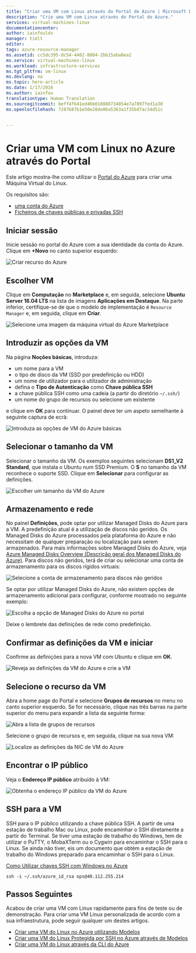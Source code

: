 ```yaml
---
title: "Criar uma VM com Linux através do Portal do Azure | Microsoft Docs"
description: "Crie uma VM com Linux através do Portal do Azure."
services: virtual-machines-linux
documentationcenter: 
author: iainfoulds
manager: timlt
editor: 
tags: azure-resource-manager
ms.assetid: cc5dc395-dc54-4402-8804-2bb15aba8ea2
ms.service: virtual-machines-linux
ms.workload: infrastructure-services
ms.tgt_pltfrm: vm-linux
ms.devlang: na
ms.topic: hero-article
ms.date: 1/17/2016
ms.author: iainfou
translationtype: Human Translation
ms.sourcegitcommit: beff4fb41ed46b016088734054e7a7897fed1a30
ms.openlocfilehash: 7287b87b1e50e28de06a5363a1f35bd7ac34d51c


---
```

# <a name="create-a-linux-vm-on-azure-using-the-portal"></a>Criar uma VM com Linux no Azure através do Portal
Este artigo mostra-lhe como utilizar o [Portal do Azure](https://portal.azure.com/) para criar uma Máquina Virtual do Linux.

Os requisitos são:

* [uma conta do Azure](https://azure.microsoft.com/pricing/free-trial/)
* [Ficheiros de chaves públicas e privadas SSH](virtual-machines-linux-mac-create-ssh-keys.md?toc=%2fazure%2fvirtual-machines%2flinux%2ftoc.json)

## <a name="sign-in"></a>Iniciar sessão
Inicie sessão no portal do Azure com a sua identidade da conta do Azure. Clique em **+Novo** no canto superior esquerdo:

![Criar recurso do Azure](./media/virtual-machines-linux-quick-create-portal/create_new_resource.png)

## <a name="choose-vm"></a>Escolher VM
Clique em **Computação** no **Marketplace** e, em seguida, selecione **Ubuntu Server 16.04 LTS** na lista de imagens **Aplicações em Destaque**.  Na parte inferior, certifique-se de que o modelo de implementação é `Resource Manager` e, em seguida, clique em **Criar**.

![Selecione uma imagem da máquina virtual do Azure Marketplace](./media/virtual-machines-linux-quick-create-portal/create_new_vm.png)

## <a name="enter-vm-options"></a>Introduzir as opções da VM
Na página **Noções básicas**, introduza:

* um nome para a VM
* o tipo de disco da VM (SSD por predefinição ou HDD)
* um nome de utilizador para o utilizador de administração
* defina o **Tipo de Autenticação** como **Chave pública SSH**
* a chave pública SSH como uma cadeia (a partir do diretório `~/.ssh/`)
* um nome do grupo de recursos ou selecione um existente

e clique em **OK** para continuar. O painel deve ter um aspeto semelhante à seguinte captura de ecrã:

![Introduza as opções de VM do Azure básicas](./media/virtual-machines-linux-quick-create-portal/enter_basic_vm_details.png)

## <a name="choose-vm-size"></a>Selecionar o tamanho da VM
Selecionar o tamanho da VM. Os exemplos seguintes selecionam **DS1_V2 Standard**, que instala o Ubuntu num SSD Premium. O **S** no tamanho da VM reconhece o suporte SSD. Clique em **Selecionar** para configurar as definições.

![Escolher um tamanho da VM do Azure](./media/virtual-machines-linux-quick-create-portal/select_vm_size.png)

## <a name="storage-and-network"></a>Armazenamento e rede
No painel **Definições**, pode optar por utilizar Managed Disks do Azure para a VM. A predefinição atual é a utilização de discos não geridos. Os Managed Disks do Azure processados pela plataforma do Azure e não necessitam de qualquer preparação ou localização para serem armazenados. Para mais informações sobre Managed Disks do Azure, veja [Azure Managed Disks Overview (Descrição geral dos Managed Disks do Azure)](../storage/storage-managed-disks-overview.md). Para discos não geridos, terá de criar ou selecionar uma conta de armazenamento para os discos rígidos virtuais:

![Selecione a conta de armazenamento para discos não geridos](./media/virtual-machines-linux-quick-create-portal/configure_non_managed_disks.png)

Se optar por utilizar Managed Disks do Azure, não existem opções de armazenamento adicional para configurar, conforme mostrado no seguinte exemplo:

![Escolha a opção de Managed Disks do Azure no portal](./media/virtual-machines-linux-quick-create-portal/select_managed_disks.png)

Deixe o lembrete das definições de rede como predefinição.

## <a name="confirm-vm-settings-and-launch"></a>Confirmar as definições da VM e iniciar
Confirme as definições para a nova VM com Ubuntu e clique em **OK**.

![Reveja as definições da VM do Azure e crie a VM](./media/virtual-machines-linux-quick-create-portal/review_final_vm_settings.png)

## <a name="select-the-vm-resource"></a>Selecione o recurso da VM
Abra a home page do Portal e selecione **Grupos de recursos** no menu no canto superior esquerdo. Se for necessário, clique nas três barras na parte superior do menu para expandir a lista da seguinte forma:

![Abra a lista de grupos de recursos](./media/virtual-machines-linux-quick-create-portal/select_resource_group.png)

Selecione o grupo de recursos e, em seguida, clique na sua nova VM:

![Localize as definições da NIC de VM do Azure](./media/virtual-machines-linux-quick-create-portal/select_vm_resource.png)

## <a name="find-the-public-ip"></a>Encontrar o IP público
Veja o **Endereço IP público** atribuído à VM:

![Obtenha o endereço IP público da VM do Azure](./media/virtual-machines-linux-quick-create-portal/view_public_ip_address.png)

## <a name="ssh-to-the-vm"></a>SSH para a VM
SSH para o IP público utilizando a chave pública SSH.  A partir de uma estação de trabalho Mac ou Linux, pode encaminhar o SSH diretamente a partir do Terminal. Se tiver uma estação de trabalho do Windows, tem de utilizar o PuTTY, o MobaXTerm ou o Cygwin para encaminhar o SSH para o Linux.  Se ainda não tiver, eis um documento que obtém a estação de trabalho do Windows preparado para encaminhar o SSH para o Linux.

[Como Utilizar chaves SSH com Windows no Azure](virtual-machines-linux-ssh-from-windows.md?toc=%2fazure%2fvirtual-machines%2flinux%2ftoc.json)

```
ssh -i ~/.ssh/azure_id_rsa ops@40.112.255.214
```

## <a name="next-steps"></a>Passos Seguintes
Acabou de criar uma VM com Linux rapidamente para fins de teste ou de demonstração. Para criar uma VM Linux personalizada de acordo com a sua infraestrutura, pode seguir qualquer um destes artigos.

* [Criar uma VM do Linux no Azure utilizando Modelos](virtual-machines-linux-cli-deploy-templates.md?toc=%2fazure%2fvirtual-machines%2flinux%2ftoc.json)
* [Criar uma VM do Linux Protegida por SSH no Azure através de Modelos](virtual-machines-linux-create-ssh-secured-vm-from-template.md?toc=%2fazure%2fvirtual-machines%2flinux%2ftoc.json)
* [Criar uma VM do Linux através da CLI do Azure](virtual-machines-linux-create-cli-complete.md?toc=%2fazure%2fvirtual-machines%2flinux%2ftoc.json)




<!--HONumber=Feb17_HO3-->


